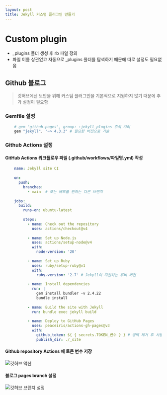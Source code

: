 ```yaml
---
layout: post
title: Jekyll 커스텀 플러그인 만들기
---
```


# Custom plugin
- _plugins 폴더 생성 후 rb 파일 정의
- 파일 이름 상관없고 자동으로 _plugins 폴더를 탐색하기 때문에 따로 설정도 필요없음

## Github 블로그
> 깃허브에선 보안을 위해 커스텀 플러그인을 기본적으로 지원하지 않기 때문에 추가 설정이 필요함

### Gemfile 설정
```python
    # gem "github-pages", group: :jekyll_plugins 주석 처리
    gem "jekyll", "~> 4.3.3" # 필요한 버전으로 기술
```

### Github Actions 설정
#### GitHub Actions 워크플로우 파일 (.github/workflows/파일명.yml) 작성
```yml
    name: Jekyll site CI
    
    on:
      push:
        branches:
          - main  # 또는 배포를 원하는 다른 브랜치
    
    jobs:
      build:
        runs-on: ubuntu-latest
    
        steps:
          - name: Check out the repository
            uses: actions/checkout@v4
    
          - name: Set up Node.js
            uses: actions/setup-node@v4
            with:
              node-version: '20'
    
          - name: Set up Ruby
            uses: ruby/setup-ruby@v1
            with:
              ruby-version: '2.7' # Jekyll이 지원하는 루비 버전
    
          - name: Install dependencies
            run: |
              gem install bundler -v 2.4.22
              bundle install
    
          - name: Build the site with Jekyll
            run: bundle exec jekyll build
    
          - name: Deploy to GitHub Pages
            uses: peaceiris/actions-gh-pages@v3
            with:
              github_token: ${ { secrets.TOKEN_변수 } } # 공백 제거 후 사용할 것
              publish_dir: ./_site

```
#### Github repository Actions 에 토큰 변수 저장

![깃허브 액션](customplugin2.png)

#### 블로그 pages branch 설정
![깃허브 브랜치 설정](customplugin1.png)